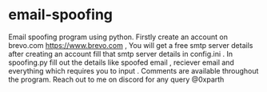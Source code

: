 # email-spoofing
Email spoofing program using python. 
Firstly create an account on brevo.com https://www.brevo.com , 
You will get a free smtp server details after creating an  account
fill that smtp server details in config.ini . 
In spoofing.py fill out the details like spoofed email , reciever email and everything which requires you to input . 
Comments are available throughout the program.
Reach out to me on discord for any query  @0xparth

